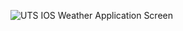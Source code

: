 ![UTS IOS Weather Application Screen](https://github.com/Md-Sohagh-Mia/UTSWeatherApplication/assets/74148269/c8160423-3f70-43a8-a5cc-d36742c864f8)
